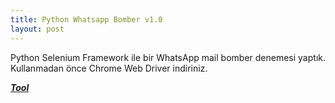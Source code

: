 ```yaml
---
title: Python Whatsapp Bomber v1.0
layout: post
---
```


Python Selenium Framework ile bir WhatsApp mail bomber denemesi yaptık. Kullanmadan önce Chrome Web Driver indiriniz.


***[Tool](https://github.com/nickzsche/agartha_whatsapp_bomber)***
